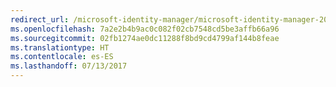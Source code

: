 ```yaml
---
redirect_url: /microsoft-identity-manager/microsoft-identity-manager-2016
ms.openlocfilehash: 7a2e2b4b9ac0c082f02cb7548cd5be3affb66a96
ms.sourcegitcommit: 02fb1274ae0dc11288f8bd9cd4799af144b8feae
ms.translationtype: HT
ms.contentlocale: es-ES
ms.lasthandoff: 07/13/2017
---
```

